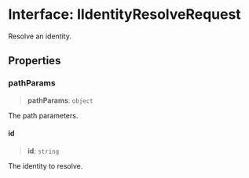 # Interface: IIdentityResolveRequest

Resolve an identity.

## Properties

### pathParams

> **pathParams**: `object`

The path parameters.

#### id

> **id**: `string`

The identity to resolve.
